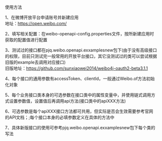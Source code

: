 ﻿使用方法

1、在微博开放平台申请账号并新建应用  
	地址：https://open.weibo.com/

2、填写相关配置：在weibo-openapi-config.properties文件，按所新建应用时获取的配置值进行配置  

3、测试过的接口都在pjq.weibo.openapi.exxamplesnew包下(由于没有高级接口的权限，目前只测试完一般常用的开放平台接口，其它没测试过的类可以尝试根据旧版的example去调用对应接口)  
	旧版地址：https://github.com/sunxiaowei2014/weibo4j-oauth2-beta3.1.1

4、每个接口的通用参数有accessToken、clientId，一般通过Weibo.of方法初始化对象  

5、每个业务接口类本身的可选参数在接口类中的属性变量中，并使用链式调用方式设置参数值，设置值后再调用api方法(接口类中的apiXXX方法)  

6、可选参数是每个apiXXX接口方法都可共用，但实际是否会生效需要参考官网的API文档；;每个接口本身的必填参数定义在具体的方法中  

7、具体新版接口的使用可参考pjq.weibo.openapi.exxamplesnew包下每个类的写法  
